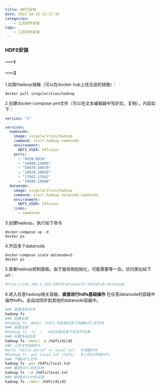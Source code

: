 ```yaml
---
title: HDFS安装
date: 2022-10-15-13:17:35
categories:
	- 工具软件安装
tags:
	- 工具软件安装
---
```



### HDFS安装

#### ——1



#### ——2

1.拉取Hadoop镜像（可以在docker hub上找合适的镜像）：

```shell
docker pull singularities/hadoop
```

2.创建docker-compose.yml文件（可以在文本编辑器中写好后，复制），内容如下：

```yml
version: "2"

services:
  namenode:
    image: singularities/hadoop
    command: start-hadoop namenode
    environment:
      HDFS_USER: hdfsuser
    ports:
      - "8020:8020"
      - "14000:14000"
      - "50070:50070"
      - "10020:10020"
      - "13562:13562"
      - "19888:19888"
  datanode:
    image: singularities/hadoop
    command: start-hadoop datanode namenode
    environment:
      HDFS_USER: hdfsuser
    links:
      - namenode

```



3.创建hadoop，执行如下命令

```shell
docker-compose up -d
docker ps
```

4.开启多个datanode

```shell
docker-compose scale datanode=3
docker ps
```

5.查看hadoop控制面板。由于服务刚初始化，可能需要等一会。访问类似如下url：

```ruby
#http://192.168.1.195:50070/dfshealth.html#tab-datanode
```

6.进入任意hadoop相关容器，**直接进行hdfs基础操作**
在任意datanode的容器中操作hdfs，会自动同步到其他的datanode容器中。

```bash
### 查看所有命令
hadoop fs
### 创建目录
#hadoop fs -mkdir /hdfs #在根目录下创建hdfs文件夹
### 查看目录
#hadoop fs -ls  /   #列出根目录下的文件列表
### 创建多级目录
hadoop fs -mkdir -p /hdfs/d1/d2
### 上传文件到HDFS
#echo "hello world" >> local.txt   #创建文件
#hadoop fs -put local.txt /hdfs/   #上传文件到hdfs
### 下载hdfs文件
hadoop fs -get /hdfs/local.txt
### 删除hdfs中的文件
hadoop fs -rm /hdfs/local.txt
### 删除hdfs中的目录
hadoop fs -rmdir /hdfs/d1/d2
```

